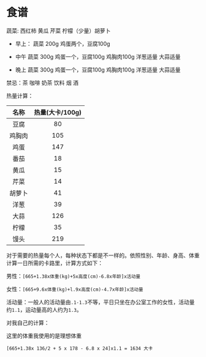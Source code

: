 # 食谱

蔬菜: 西红柿 黄瓜 芹菜 柠檬（少量）胡萝卜 


- 早上： 蔬菜 200g 鸡蛋两个，豆腐100g

- 中午 蔬菜 300g 鸡蛋一个，豆腐100g 鸡胸肉100g 洋葱适量 大蒜适量

- 晚上 蔬菜 300g 鸡蛋一个，豆腐100g 鸡胸肉100g 洋葱适量 大蒜适量

禁忌：茶 咖啡 奶茶 饮料 烟 酒

热量计算：

|名称|热量(大卡/100g)|
|:---:|:---:|
|豆腐| 80|
|鸡胸肉| 105|
|鸡蛋| 147|
|番茄| 18|
|黄瓜 |15|
|芹菜| 14|
|胡萝卜 |41|
|洋葱| 39|
|大蒜| 126|
|柠檬| 35|
|馒头|219|

对于需要的热量每个人，每种状态下都是不一样的。依照性别、年龄、身高、体重计算一日所需的卡路里，计算方式如下：

男性：`[665+1.38x体重(kg)+5x高度(cm)-6.8x年龄]x活动量`

女性：`[665+9.6x体重(kg)+l.9x高度(cm)-4.7x年龄]x活动量`

活动量：一般人的活动量由`.1-1.3`不等，平日只坐在办公室工作的女性，活动量约`1.1`，运动量高的人约为`1.3`。

对我自己的计算：

这里的体重我使用的是理想体重

`[665+1.38x 136/2 + 5 x 178 - 6.8 x 24]x1.1 = 1634 大卡`


